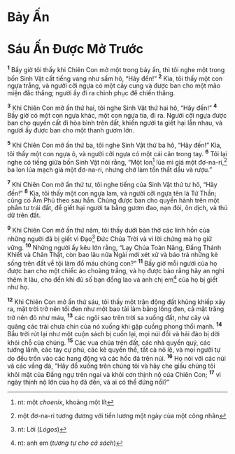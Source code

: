 # Bảy Ấn

# Sáu Ấn Ðược Mở Trước

<sup><b>1</b></sup> Bấy giờ tôi thấy khi Chiên Con mở một trong bảy ấn, thì tôi nghe một trong bốn Sinh Vật cất tiếng vang như sấm hô, “Hãy đến!” <sup><b>2</b></sup> Kìa, tôi thấy một con ngựa trắng, và người cỡi ngựa có một cây cung và được ban cho một mão miện đắc thắng; người ấy đi ra chinh phục để chiến thắng.

<sup><b>3</b></sup> Khi Chiên Con mở ấn thứ hai, tôi nghe Sinh Vật thứ hai hô, “Hãy đến!” <sup><b>4</b></sup> Bấy giờ có một con ngựa khác, một con ngựa tía, đi ra. Người cỡi ngựa được ban cho quyền cất đi hòa bình trên đất, khiến người ta giết hại lẫn nhau, và người ấy được ban cho một thanh gươm lớn.

<sup><b>5</b></sup> Khi Chiên Con mở ấn thứ ba, tôi nghe Sinh Vật thứ ba hô, “Hãy đến!” Kìa, tôi thấy một con ngựa ô, và người cỡi ngựa có một cái cân trong tay. <sup><b>6</b></sup> Tôi lại nghe có tiếng giữa bốn Sinh Vật nói rằng, “Một lon[^1-f9ce9271-3efb-4ed1-9d95-53cff32179b5] lúa mì giá một đơ-na-ri,[^2-f9ce9271-3efb-4ed1-9d95-53cff32179b5] ba lon lúa mạch giá một đơ-na-ri, nhưng chớ làm tổn thất dầu và rượu.”

<sup><b>7</b></sup> Khi Chiên Con mở ấn thứ tư, tôi nghe tiếng của Sinh Vật thứ tư hô, “Hãy đến!” <sup><b>8</b></sup> Kìa, tôi thấy một con ngựa lam, và người cỡi ngựa tên là Tử Thần; cũng có Âm Phủ theo sau hắn. Chúng được ban cho quyền hành trên một phần tư trái đất, để giết hại người ta bằng gươm đao, nạn đói, ôn dịch, và thú dữ trên đất.

<sup><b>9</b></sup> Khi Chiên Con mở ấn thứ năm, tôi thấy dưới bàn thờ các linh hồn của những người đã bị giết vì Ðạo[^3-f9ce9271-3efb-4ed1-9d95-53cff32179b5] Ðức Chúa Trời và vì lời chứng mà họ giữ vững. <sup><b>10</b></sup> Những người ấy kêu lớn rằng, “Lạy Chúa Toàn Năng, Ðấng Thánh Khiết và Chân Thật, còn bao lâu nữa Ngài mới xét xử và báo trả những kẻ sống trên đất về tội làm đổ máu chúng con?” <sup><b>11</b></sup> Bấy giờ mỗi người của họ được ban cho một chiếc áo choàng trắng, và họ được bảo rằng hãy an nghỉ thêm ít lâu, cho đến khi đủ số bạn đồng lao và anh chị em[^4-f9ce9271-3efb-4ed1-9d95-53cff32179b5] của họ bị giết như họ.

<sup><b>12</b></sup> Khi Chiên Con mở ấn thứ sáu, tôi thấy một trận động đất khủng khiếp xảy ra, mặt trời trở nên tối đen như một bao tải làm bằng lông đen, cả mặt trăng trở nên đỏ như máu, <sup><b>13</b></sup> các ngôi sao trên trời sa xuống đất, như cây vả quăng các trái chưa chín của nó xuống khi gặp cuồng phong thổi mạnh. <sup><b>14</b></sup> Bầu trời rút lại như một cuộn sách bị cuốn lại, mọi núi đồi và hải đảo bị dời khỏi chỗ của chúng. <sup><b>15</b></sup> Các vua chúa trên đất, các nhà quyền quý, các tướng lãnh, các tay cự phú, các kẻ quyền thế, tất cả nô lệ, và mọi người tự do đều trốn vào các hang động và các hốc đá trên núi. <sup><b>16</b></sup> Họ nói với các núi và các vầng đá, “Hãy đổ xuống trên chúng tôi và hãy che giấu chúng tôi khỏi mặt của Ðấng ngự trên ngai và khỏi cơn thịnh nộ của Chiên Con; <sup><b>17</b></sup> vì ngày thịnh nộ lớn của họ đã đến, và ai có thể đứng nổi?”

[^1-f9ce9271-3efb-4ed1-9d95-53cff32179b5]: nt: một _choenix_, khoảng một lít

[^2-f9ce9271-3efb-4ed1-9d95-53cff32179b5]: một đơ-na-ri tương đương với tiền lương một ngày của một công nhân

[^3-f9ce9271-3efb-4ed1-9d95-53cff32179b5]: nt: Lời (_Lógos_)

[^4-f9ce9271-3efb-4ed1-9d95-53cff32179b5]: nt: anh em (_tương tự cho cả sách_)
